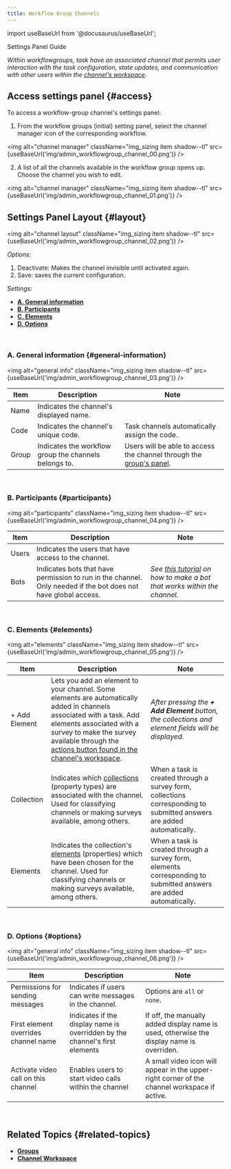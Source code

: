 ```yaml
---
title: Workflow Group Channels
---
```

import useBaseUrl from '@docusaurus/useBaseUrl'; 

<span className="hero__subtitle">Settings Panel Guide</span>

_Within workflowgroups, task have an associated channel that permits user interaction with the task configuration, state updates, and communication with other users within the [channel's workspace](/docs/documentation/client/channels)._


## Access settings panel {#access}

To access a workflow-group channel's settings panel:

1. From the workflow groups (initial) setting panel, select the channel manager icon of the corresponding workflow.

<img alt="channel manager" className="img_sizing item shadow--tl" src={useBaseUrl('img/admin_workflowgroup_channel_00.png')} />
<br/>

2. A list of all the channels available in the workflow group opens up. Choose the channel you wish to edit.

<img alt="channel manager" className="img_sizing item shadow--tl" src={useBaseUrl('img/admin_workflowgroup_channel_01.png')} />
<br/>

<div className="alert alert--secondary">

## Settings Panel Layout {#layout}

<img alt="channel layout" className="img_sizing item shadow--tl" src={useBaseUrl('img/admin_workflowgroup_channel_02.png')} />
<br/>

_Options:_
1. Deactivate: Makes the channel invisible until activated again.
2. Save: saves the current configuration.

_Settings:_
- [**A. General information**](#general-information)
- [**B. Participants**](#participants)
- [**C. Elements**](#elements)
- [**D. Options**](#options)

</div>
<br/>

<div className="alert alert--secondary">

### A. General information {#general-information}

<img alt="general info" className="img_sizing item shadow--tl" src={useBaseUrl('img/admin_workflowgroup_channel_03.png')} />
<br/>

| Item | Description | Note |
|----|----|----|
| Name | Indicates the channel's displayed name. | |
| Code | Indicates the channel's unique code. | Task channels automatically assign the code. |
| Group | Indicates the workflow group the channels belongs to. | Users will be able to access the channel through the [group's panel](/docs/documentation/client/groups). |

</div>
<br/>

<div className="alert alert--secondary">

### B. Participants {#participants}

<img alt="participants" className="img_sizing item shadow--tl" src={useBaseUrl('img/admin_workflowgroup_channel_04.png')} />
<br/>

| Item | Description | Note |
|----|----|----|
| Users | Indicates the users that have access to the channel. | |
| Bots | Indicates bots that have permission to run in the channel. Only needed if the bot does not have global access. | _See [this tutorial](/docs/tutorials/intermediate/create_survey_bot) on how to make a bot that works within the channel._ |

</div>
<br/>

<div className="alert alert--secondary">

### C. Elements {#elements}

<img alt="elements" className="img_sizing item shadow--tl" src={useBaseUrl('img/admin_workflowgroup_channel_05.png')} />
<br/>

| Item | Description | Note |
|----|----|----|
| + Add Element | Lets you add an element to your channel. Some elements are automatically added in channels associated with a task. Add elements associated with a survey to make the survey available through the [actions button found in the channel's workspace](/docs/documentation/client/channels#task-menus-within-channel). | _After pressing the **+ Add Element** button, the collections and element fields will be displayed._ |
| Collection | Indicates which [collections](/docs/documentation/admin/admin_properties#collection) (property types) are associated with the channel. Used for classifying channels or making surveys available, among others. | When a task is created through a survey form, collections corresponding to submitted answers are added automatically. |
| Elements | Indicates the collection's [elements](/docs/documentation/admin/admin_properties#elements) (properties) which have been chosen for the channel. Used for classifying channels or making surveys available, among others. | When a task is created through a survey form, elements corresponding to submitted answers are added automatically.  |

</div>
<br/>

<div className="alert alert--secondary">

### D. Options {#options}

<img alt="general info" className="img_sizing item shadow--tl" src={useBaseUrl('img/admin_workflowgroup_channel_06.png')} />
<br/>

| Item | Description | Note |
|----|----|----|
| Permissions for sending messages | Indicates if users can write messages in the channel. | Options are `all` or `none`. |
| First element overrides channel name | Indicates if the display name is overridden by the channel's first elements | If off, the manually added display name is used, otherwise the display name is overriden. |
| Activate video call on this channel | Enables users to start video calls within the channel | A small video icon will appear in the upper-right corner of the channel workspace if active. |

</div>
<br/>

## Related Topics {#related-topics}
- [**Groups**](/docs/documentation/admin/admin_group)
- [**Channel Workspace**](/docs/documentation/client/channels)